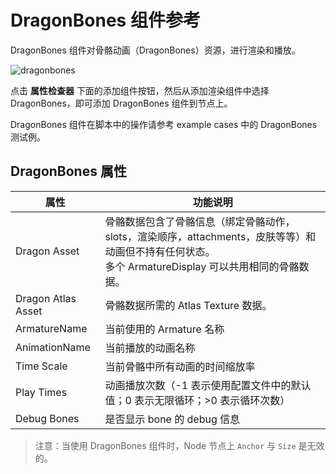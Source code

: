 # DragonBones 组件参考

DragonBones 组件对骨骼动画（DragonBones）资源，进行渲染和播放。

![dragonbones](./dragonbones/properties.png)

点击 **属性检查器** 下面的添加组件按钮，然后从添加渲染组件中选择 DragonBones，即可添加 DragonBones 组件到节点上。

DragonBones 组件在脚本中的操作请参考 example cases 中的 DragonBones 测试例。

## DragonBones 属性

| 属性 |   功能说明
| -------------- | ----------- |
|Dragon Asset| 骨骼数据包含了骨骼信息（绑定骨骼动作，slots，渲染顺序，attachments，皮肤等等）和动画但不持有任何状态。<br/>多个 ArmatureDisplay 可以共用相同的骨骼数据。
|Dragon Atlas Asset| 骨骼数据所需的 Atlas Texture 数据。
|ArmatureName| 当前使用的 Armature 名称
|AnimationName| 当前播放的动画名称
|Time Scale| 当前骨骼中所有动画的时间缩放率
|Play Times| 动画播放次数（-1 表示使用配置文件中的默认值；0 表示无限循环；>0 表示循环次数）
|Debug Bones| 是否显示 bone 的 debug 信息

> 注意：当使用 DragonBones 组件时，Node 节点上 `Anchor` 与 `Size` 是无效的。
